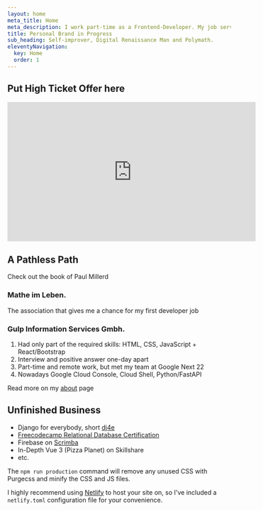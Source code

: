 ```yaml
---
layout: home
meta_title: Home
meta_description: I work part-time as a Frontend-Developer. My job serve as a stepping stone to build a 1M personal brand in 5 years.
title: Personal Brand in Progress
sub_heading: Self-improver, Digital Renaissance Man and Polymath.
eleventyNavigation:
  key: Home
  order: 1
---
```


## Put High Ticket Offer here

<iframe width="560" height="315" src="https://www.youtube.com/embed/vkI5cVDlspw?si=8sYsDVPsdhb1y7Pd" title="YouTube video player" frameborder="0" allow="accelerometer; autoplay; clipboard-write; encrypted-media; gyroscope; picture-in-picture; web-share" allowfullscreen></iframe>

## A Pathless Path

Check out the book of Paul Millerd

### Mathe im Leben.
The association that gives me a chance for my first developer job <!-- Node `v10+` -->

### Gulp Information Services Gmbh.

1. Had only part of the required skills: HTML, CSS, JavaScript + React/Bootstrap
2. Interview and positive answer one-day apart
3. Part-time and remote work, but met my team at Google Next 22
4. Nowadays Google Cloud Console, Cloud Shell, Python/FastAPI

Read more on my [about](about) page

## Unfinished Business

- Django for everybody, short [dj4e](https://www.dj4e.com/)
- [Freecodecamp Relational Database Certification](https://www.freecodecamp.org/learn/relational-database/)
- Firebase on [Scrimba](https://scrimba.com/learn/learnfirebase)
- In-Depth Vue 3 (Pizza Planet) on Skillshare
- etc.

The ```npm run production``` command will remove any unused CSS with Purgecss and minify the CSS and JS files.

I highly recommend using [Netlify](https://www.netlify.com) to host your site on, so I've included a ```netlify.toml``` configuration file for your convenience.

<!--

## Features

- Clean, understated design - a good starting point for a portfolio or blog
- A minimal build pipeline with [Laravel Mix](https://laravel-mix.com/docs/5.0/basic-example)
- [Gorko](https://github.com/hankchizljaw/gorko), a smart little Sass-powered utility class generator
- [Purgecss](https://purgecss.com/) to remove unused CSS
- HTML minifier
- Supports ES2017 JavaScript, with Babel compilation
- SEO friendly page meta, including Open Graph and Twitter
- Image lazy loading
- Responsive navigation
- XML Sitemap

-->